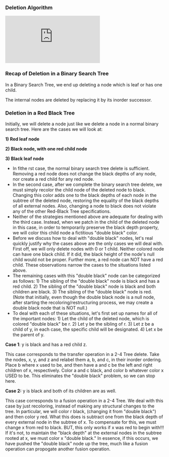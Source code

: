 ### Deletion Algorithm
<iframe src="https://www.youtube.com/embed/ViCPHRlUofY" frameborder="0" allow="autoplay; encrypted-media" allowfullscreen></iframe>

### Recap of Deletion in a Binary Search Tree

In a Binary Search Tree, we end up deleting a node which is leaf or has one child.

The internal nodes are deleted by replacing it by its inorder successor.

### Deletion in a Red Black Tree

Initially, we will delete a node just like we delete a node in a normal binary search tree. Here are the cases we will look at:

**1) Red leaf node**

**2) Black node, with one red child node**

**3) Black leaf node**

   - In fithe rst case, the normal binary search tree delete is sufficient. Removing a red node does not change the black depths of any node, nor create a red child for any red node.
   - In the second case, after we complete the binary search tree delete, we must simply recolor the child node of the deleted node to black. Changing this color adds one to the black depths of each node in the subtree of the deleted node, restoring the equality of the black depths of all external nodes. Also, changing a node to black does not violate any of the other Red-Black Tree specifications.
   - Neither of the strategies mentioned above are adequate for dealing with the third case. Instead, when we patch in the child of the deleted node in this case, in order to temporarily preserve the black depth property, we will color this child node a fictitious "double black" color.
   - Before we discuss how to deal with "double black" nodes, let's real quickly justify why the cases above are the only cases we will deal with. First off, we will only delete nodes with 0 or 1 child. Neither colored node can have one black child. If it did, the black height of the node's null child would not be proper. Further more, a red node can NOT have a red child. These observations narrow the cases to the situations listed above.
   - The remaining cases with this "double black" node can be categorized as follows:
    1) The sibling of the "double black" node is black and has a red child.
    2) The sibling of the "double black" node is black and both children are black.
    3) The sibling of the "double black" node is red.
    (Note that initially, even though the double black node is a null node, after starting the recoloring/restructuring process, we may create a double black node that is NOT null.)
   - To deal with each of these situations, let's first set up names for all of the important nodes:
    1) Let the child of the deleted node, which is colored "double black" be r.
    2) Let y be the sibling of r.
    3) Let z be a child of y, in each case, the specific child will be designated.
    4) Let x be the parent of y.

**Case 1**: y is black and has a red child z.

This case corresponds to the transfer operation in a 2-4 Tree delete. Take the nodes, x, y, and z and relabel them a, b, and c, in their inorder ordering. Place b where x used to be, and then have a and c be the left and right children of x, respectively. Color a and c black, and color b whatever color x USED to be. This eliminates the "double black" problem, so we can stop here.

**Case 2:** y is black and both of its children are as well.

This case corresponds to a fusion operation in a 2-4 Tree. We deal with this case by just recoloring, instead of making any structural changes to the tree. In particular, we will color r black, (changing it from "double black") and then color y red. What this does is subtract one from the black depth of every external node in the subtree of x. To compensate for this, we must change x from red to black. BUT, this only works if x was red to begin with!!! If it's not, to maintain the "black depth" at the external nodes in the subtree rooted at x, we must color x "double black." In essence, if this occurs, we have pushed the "double black" node up the tree, much like a fusion operation can propogate another fusion operation. 
